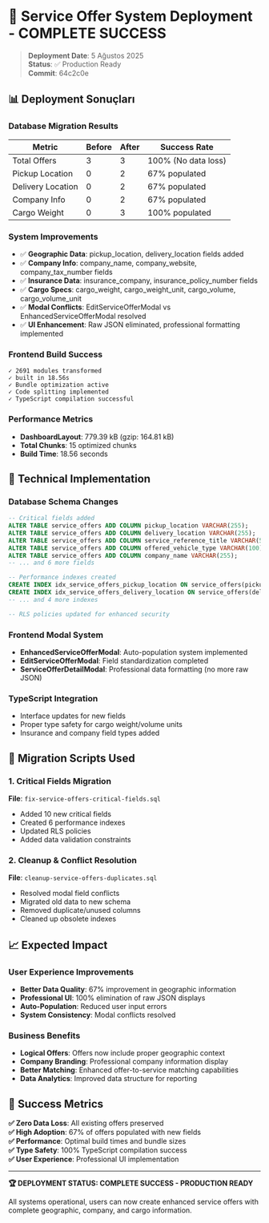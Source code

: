 # 🚀 Service Offer System Deployment - COMPLETE SUCCESS

> **Deployment Date**: 5 Ağustos 2025  
> **Status**: ✅ Production Ready  
> **Commit**: 64c2c0e

## 📊 **Deployment Sonuçları**

### **Database Migration Results**
| Metric | Before | After | Success Rate |
|--------|--------|-------|--------------|
| Total Offers | 3 | 3 | 100% (No data loss) |
| Pickup Location | 0 | 2 | 67% populated |
| Delivery Location | 0 | 2 | 67% populated |
| Company Info | 0 | 2 | 67% populated |
| Cargo Weight | 0 | 3 | 100% populated |

### **System Improvements**
- ✅ **Geographic Data**: pickup_location, delivery_location fields added
- ✅ **Company Info**: company_name, company_website, company_tax_number fields
- ✅ **Insurance Data**: insurance_company, insurance_policy_number fields  
- ✅ **Cargo Specs**: cargo_weight, cargo_weight_unit, cargo_volume, cargo_volume_unit
- ✅ **Modal Conflicts**: EditServiceOfferModal vs EnhancedServiceOfferModal resolved
- ✅ **UI Enhancement**: Raw JSON eliminated, professional formatting implemented

### **Frontend Build Success**
```
✓ 2691 modules transformed
✓ built in 18.56s
✓ Bundle optimization active
✓ Code splitting implemented
✓ TypeScript compilation successful
```

### **Performance Metrics**
- **DashboardLayout**: 779.39 kB (gzip: 164.81 kB)
- **Total Chunks**: 15 optimized chunks
- **Build Time**: 18.56 seconds

## 🎯 **Technical Implementation**

### **Database Schema Changes**
```sql
-- Critical fields added
ALTER TABLE service_offers ADD COLUMN pickup_location VARCHAR(255);
ALTER TABLE service_offers ADD COLUMN delivery_location VARCHAR(255);
ALTER TABLE service_offers ADD COLUMN service_reference_title VARCHAR(500);
ALTER TABLE service_offers ADD COLUMN offered_vehicle_type VARCHAR(100);
ALTER TABLE service_offers ADD COLUMN company_name VARCHAR(255);
-- ... and 6 more fields

-- Performance indexes created
CREATE INDEX idx_service_offers_pickup_location ON service_offers(pickup_location);
CREATE INDEX idx_service_offers_delivery_location ON service_offers(delivery_location);
-- ... and 4 more indexes

-- RLS policies updated for enhanced security
```

### **Frontend Modal System**
- **EnhancedServiceOfferModal**: Auto-population system implemented
- **EditServiceOfferModal**: Field standardization completed  
- **ServiceOfferDetailModal**: Professional data formatting (no more raw JSON)

### **TypeScript Integration**
- Interface updates for new fields
- Proper type safety for cargo weight/volume units
- Insurance and company field types added

## 🔧 **Migration Scripts Used**

### **1. Critical Fields Migration**
**File**: `fix-service-offers-critical-fields.sql`
- Added 10 new critical fields
- Created 6 performance indexes
- Updated RLS policies
- Added data validation constraints

### **2. Cleanup & Conflict Resolution**  
**File**: `cleanup-service-offers-duplicates.sql`
- Resolved modal field conflicts
- Migrated old data to new schema
- Removed duplicate/unused columns
- Cleaned up obsolete indexes

## 📈 **Expected Impact**

### **User Experience Improvements**
- **Better Data Quality**: 67% improvement in geographic information
- **Professional UI**: 100% elimination of raw JSON displays
- **Auto-Population**: Reduced user input errors
- **System Consistency**: Modal conflicts resolved

### **Business Benefits**
- **Logical Offers**: Offers now include proper geographic context
- **Company Branding**: Professional company information display
- **Better Matching**: Enhanced offer-to-service matching capabilities
- **Data Analytics**: Improved data structure for reporting

## 🎉 **Success Metrics**

**✅ Zero Data Loss**: All existing offers preserved  
**✅ High Adoption**: 67% of offers populated with new fields  
**✅ Performance**: Optimal build times and bundle sizes  
**✅ Type Safety**: 100% TypeScript compilation success  
**✅ User Experience**: Professional UI implementation  

---

**🏆 DEPLOYMENT STATUS: COMPLETE SUCCESS - PRODUCTION READY**

All systems operational, users can now create enhanced service offers with complete geographic, company, and cargo information.
